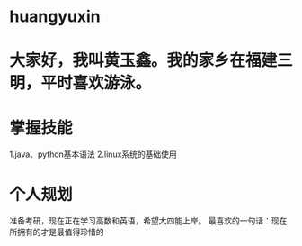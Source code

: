 # huangyuxin
# 大家好，我叫黄玉鑫。我的家乡在福建三明，平时喜欢游泳。
# 掌握技能
1.java、python基本语法
2.linux系统的基础使用
# 个人规划
准备考研，现在正在学习高数和英语，希望大四能上岸。
最喜欢的一句话：现在所拥有的才是最值得珍惜的

